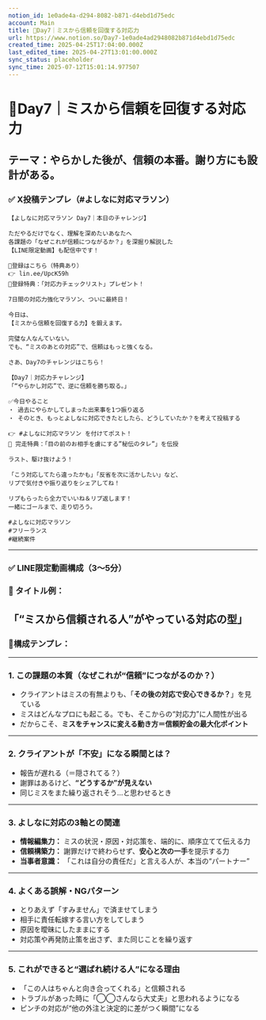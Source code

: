 ```yaml
---
notion_id: 1e0ade4a-d294-8082-b871-d4ebd1d75edc
account: Main
title: 🔹Day7｜ミスから信頼を回復する対応力
url: https://www.notion.so/Day7-1e0ade4ad2948082b871d4ebd1d75edc
created_time: 2025-04-25T17:04:00.000Z
last_edited_time: 2025-04-27T13:01:00.000Z
sync_status: placeholder
sync_time: 2025-07-12T15:01:14.977507
---
```

# 🔹Day7｜ミスから信頼を回復する対応力

**テーマ：やらかした後が、信頼の本番。謝り方にも設計がある。**
---
### ✅ X投稿テンプレ（#よしなに対応マラソン）
```plain text
【よしなに対応マラソン Day7｜本日のチャレンジ】

ただやるだけでなく、理解を深めたいあなたへ
各課題の「なぜこれが信頼につながるか？」を深掘り解説した
【LINE限定動画】も配信中です！

🔻登録はこちら（特典あり）
👉 lin.ee/UpcK59h
🎁登録特典：「対応力チェックリスト」プレゼント！

7日間の対応力強化マラソン、ついに最終日！

今日は、
【ミスから信頼を回復する力】を鍛えます。

完璧な人なんていない。
でも、“ミスのあとの対応”で、信頼はもっと強くなる。

さあ、Day7のチャレンジはこちら！

【Day7｜対応力チャレンジ】
「“やらかし対応”で、逆に信頼を勝ち取る。」

✅今日やること
・ 過去にやらかしてしまった出来事を1つ振り返る
・ そのとき、もっとよしなに対応できたとしたら、どうしていたか？を考えて投稿する

👉 #よしなに対応マラソン を付けてポスト！
🎁 完走特典：「目の前のお相手を虜にする”秘伝のタレ”」を伝授

ラスト、駆け抜けよう！

「こう対応してたら違ったかも」「反省を次に活かしたい」など、
リプで気付きや振り返りをシェアしてね！

リプもらったら全力でいいね＆リプ返します！
一緒にゴールまで、走り切ろう。

#よしなに対応マラソン
#フリーランス
#継続案件
```
---
### ✅ LINE限定動画構成（3〜5分）
### 🎥 タイトル例：
「“ミスから信頼される人”がやっている対応の型」
---
### 📄構成テンプレ：
---
### 1. **この課題の本質（なぜこれが“信頼”につながるのか？）**
- クライアントはミスの有無よりも、「**その後の対応で安心できるか？**」を見ている
- ミスはどんなプロにも起こる。でも、そこからの“対応力”に人間性が出る
- だからこそ、**ミスをチャンスに変える動き方＝信頼貯金の最大化ポイント**
---
### 2. **クライアントが「不安」になる瞬間とは？**
- 報告が遅れる（＝隠されてる？）
- 謝罪はあるけど、**“どうするか”が見えない**
- 同じミスをまた繰り返されそう…と思わせるとき
---
### 3. **よしなに対応の3軸との関連**
- **情報編集力：** ミスの状況・原因・対応策を、端的に、順序立てて伝える力
- **信頼構築力：** 謝罪だけで終わらせず、**安心と次の一手**を提示する力
- **当事者意識：** 「これは自分の責任だ」と言える人が、本当の“パートナー”
---
### 4. **よくある誤解・NGパターン**
- とりあえず「すみません」で済ませてしまう
- 相手に責任転嫁する言い方をしてしまう
- 原因を曖昧にしたままにする
- 対応策や再発防止策を出さず、また同じことを繰り返す
---
### 5. **これができると“選ばれ続ける人”になる理由**
- 「この人はちゃんと向き合ってくれる」と信頼される
- トラブルがあった時に「◯◯さんなら大丈夫」と思われるようになる
- ピンチの対応が“他の外注と決定的に差がつく瞬間”になる
